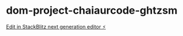 # dom-project-chaiaurcode-ghtzsm

[Edit in StackBlitz next generation editor ⚡️](https://stackblitz.com/~/github.com/shhrishSomawat/dom-project-chaiaurcode-ghtzsm)